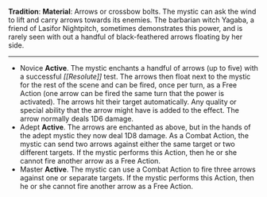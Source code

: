 **Tradition**:
**Material**: Arrows or crossbow bolts. 
The mystic can ask the wind to lift and carry arrows towards its enemies. The barbarian witch Yagaba, a friend of Lasifor Nightpitch, sometimes demonstrates this power, and is rarely seen with out a handful of black-feathered arrows floating by her side.

---
- Novice **Active**. The mystic enchants a handful of arrows (up to five) with a successful *[[Resolute]]* test. The arrows then float next to the mystic for the rest of the scene and can be fired, once per turn, as a Free Action (one arrow can be fired the same turn that the power is activated). The arrows hit their target automatically. Any quality or special ability that the arrow might have is added to the effect. The arrow normally deals 1D6 damage.
- Adept **Active**. The arrows are enchanted as above, but in the hands of the adept mystic they now deal 1D8 damage. As a Combat Action, the mystic can send two arrows against either the same target or two different targets. If the mystic performs this Action, then he or she cannot fire another arrow as a Free Action.
- Master **Active**. The mystic can use a Combat Action to fire three arrows against one or separate targets. If the mystic performs this Action, then he or she cannot fire another arrow as a Free Action.